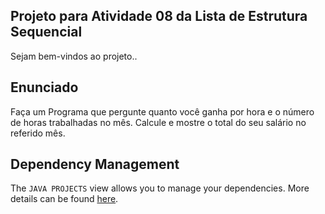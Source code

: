 ## Projeto para Atividade 08 da Lista de Estrutura Sequencial

Sejam bem-vindos ao projeto..

## Enunciado

Faça um Programa que pergunte quanto você ganha por hora e o número de horas trabalhadas no mês. Calcule e mostre o total do seu salário no referido mês.

## Dependency Management

The `JAVA PROJECTS` view allows you to manage your dependencies. More details can be found [here](https://github.com/microsoft/vscode-java-dependency#manage-dependencies).